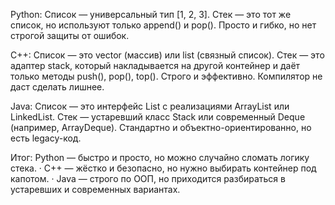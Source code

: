 Python: Список — универсальный тип [1, 2, 3]. Стек — это тот же список, но используют только append() и pop(). Просто и гибко, но нет строгой защиты от ошибок.

C++: Список — это vector (массив) или list (связный список). Стек — это адаптер stack, который накладывается на другой контейнер и даёт только методы push(), pop(), top(). Строго и эффективно. Компилятор не даст сделать лишнее.

Java: Список — это интерфейс List с реализациями ArrayList или LinkedList. Стек — устаревший класс Stack или современный Deque (например, ArrayDeque). Стандартно и объектно-ориентированно, но есть legacy-код.

Итог: Python — быстро и просто, но можно случайно сломать логику стека. · C++ — жёстко и безопасно, но нужно выбирать контейнер под капотом. · Java — строго по ООП, но приходится разбираться в устаревших и современных вариантах.
